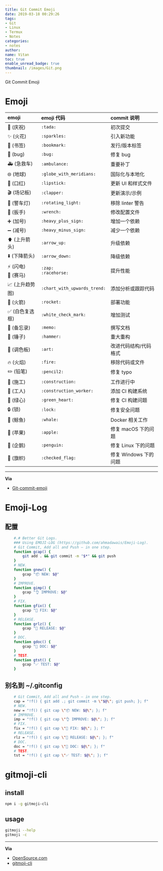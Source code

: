 ```yaml
---
title: Git Commit Emoji
date: 2019-03-18 00:29:26
tags:
- Git
- Linux
- Termux
- Notes
categories:
- notes
author:
name: Vitan
toc: true
enable_unread_badge: true
thumbnail: /images/Git.png
---
```

Git Commit Emoji
<!--more-->
# Emoji
emoji                                   | emoji 代码                   | commit 说明
:--------                               | :--------                    | :--------
:tada: (庆祝)                           | `:tada:`                     | 初次提交
:sparkles: (火花)                       | `:sparkles:`                 | 引入新功能
:bookmark: (书签)                       | `:bookmark:`                 | 发行/版本标签
:bug: (bug)                             | `:bug:`                      | 修复 bug
:ambulance: (急救车)                    | `:ambulance:`                | 重要补丁
:globe_with_meridians: (地球)           | `:globe_with_meridians:`     | 国际化与本地化
:lipstick: (口红)                       | `:lipstick:`                 | 更新 UI 和样式文件
:clapper: (场记板)                      | `:clapper:`                  | 更新演示/示例
:rotating_light: (警车灯)               | `:rotating_light:`           | 移除 linter 警告
:wrench: (扳手)                         | `:wrench:`                   | 修改配置文件
:heavy_plus_sign: (加号)                | `:heavy_plus_sign:`          | 增加一个依赖
:heavy_minus_sign: (减号)               | `:heavy_minus_sign:`         | 减少一个依赖
:arrow_up: (上升箭头)                   | `:arrow_up:`                 | 升级依赖
:arrow_down: (下降箭头)                 | `:arrow_down:`               | 降级依赖
:zap: (闪电)<br>:racehorse: (赛马)      | `:zap:`<br>`:racehorse:`      | 提升性能
:chart_with_upwards_trend: (上升趋势图) | `:chart_with_upwards_trend:` | 添加分析或跟踪代码
:rocket: (火箭)                         | `:rocket:`                   | 部署功能
:white_check_mark: (白色复选框)         | `:white_check_mark:`         | 增加测试
:memo: (备忘录)                         | `:memo:`                     | 撰写文档
:hammer: (锤子)                         | `:hammer:`                   | 重大重构
:art: (调色板)                          | `:art:`                      | 改进代码结构/代码格式
:fire: (火焰)                           | `:fire:`                     | 移除代码或文件
:pencil2: (铅笔)                        | `:pencil2:`                  | 修复 typo
:construction: (施工)                   | `:construction:`               | 工作进行中
:construction_worker: (工人)            | `:construction_worker:`      | 添加 CI 构建系统
:green_heart: (绿心)                    | `:green_heart:`              | 修复 CI 构建问题
:lock: (锁)                             | `:lock:`                     | 修复安全问题
:whale: (鲸鱼)                          | `:whale:`                    | Docker 相关工作
:apple: (苹果)                          | `:apple:`                    | 修复 macOS 下的问题
:penguin: (企鹅)                        | `:penguin:`                  | 修复 Linux 下的问题
:checkered_flag: (旗帜)                 | `:checked_flag:`             | 修复 Windows 下的问题

---
**Via**
- [Git-commit-emoji](https://github.com/liuchengxu/git-commit-emoji-cn/blob/master/README.md)

# Emoji-Log
## 配置

```bash .bash/.zshrc
    #.# Better Git Logs.
    ### Using EMOJI-LOG (https://github.com/ahmadawais/Emoji-Log).
    # Git Commit, Add all and Push — in one step.
    function gcap() {
        git add . && git commit -m "$*" && git push
    }
    # NEW.
    function gnew() {
        gcap "📦 NEW: $@"
    }
    # IMPROVE.
    function gimp() {
        gcap "👌 IMPROVE: $@"
    }
    # FIX.
    function gfix() {
        gcap "🐛 FIX: $@"
    }
    # RELEASE.
    function grlz() {
        gcap "🚀 RELEASE: $@"
    }
    # DOC.
    function gdoc() {
        gcap "📖 DOC: $@"
    }
    # TEST.
    function gtst() {
        gcap "✅ TEST: $@"
    }
```

## 别名到 ~/.gitconfig
```bash
    # Git Commit, Add all and Push — in one step.
    cap = "!f() { git add .; git commit -m \"$@\"; git push; }; f"
    # NEW.
    new = "!f() { git cap \"📦 NEW: $@\"; }; f"
    # IMPROVE.
    imp = "!f() { git cap \"👌 IMPROVE: $@\"; }; f"
    # FIX.
    fix = "!f() { git cap \"🐛 FIX: $@\"; }; f"
    # RELEASE.
    rlz = "!f() { git cap \"🚀 RELEASE: $@\"; }; f"
    # DOC.
    doc = "!f() { git cap \"📖 DOC: $@\"; }; f"
    # TEST.
    tst = "!f() { git cap \"✅ TEST: $@\"; }; f"
```

# gitmoji-cli
## install
```bash
npm i -g gitmoji-cli
```
## usage
```bash
gitmoji --help
gitmoji -c
```

---

**Via**
- [OpenSource.com](https://opensource.com/article/19/2/emoji-log-git-commit-messages)
- [gitmoji-cli](https://github.com/carloscuesta/gitmoji-cli)
